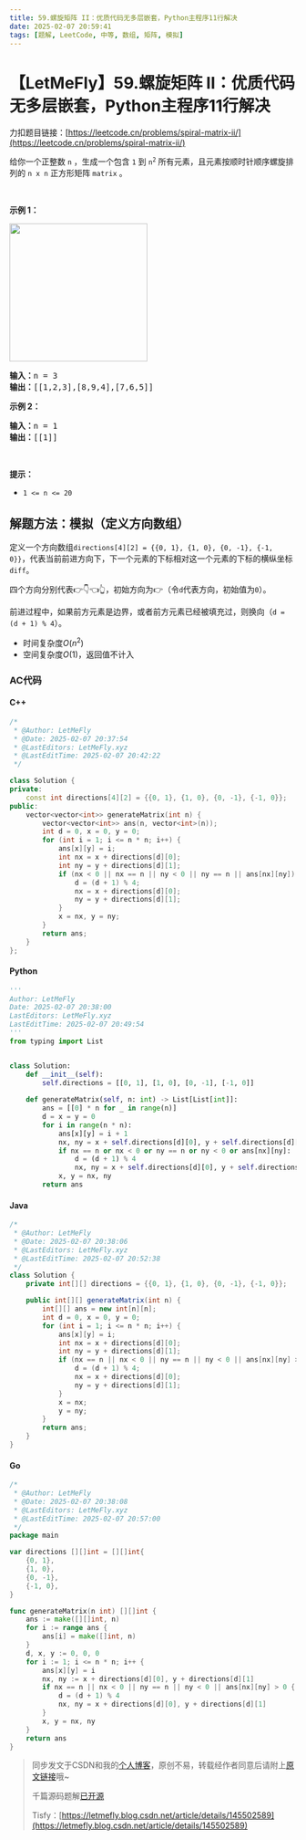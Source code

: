 ```yaml
---
title: 59.螺旋矩阵 II：优质代码无多层嵌套，Python主程序11行解决
date: 2025-02-07 20:59:41
tags: [题解, LeetCode, 中等, 数组, 矩阵, 模拟]
---
```


# 【LetMeFly】59.螺旋矩阵 II：优质代码无多层嵌套，Python主程序11行解决

力扣题目链接：[https://leetcode.cn/problems/spiral-matrix-ii/](https://leetcode.cn/problems/spiral-matrix-ii/)

<p>给你一个正整数 <code>n</code> ，生成一个包含 <code>1</code> 到 <code>n<sup>2</sup></code> 所有元素，且元素按顺时针顺序螺旋排列的 <code>n x n</code> 正方形矩阵 <code>matrix</code> 。</p>

<p> </p>

<p><strong>示例 1：</strong></p>
<img alt="" src="https://assets.leetcode.com/uploads/2020/11/13/spiraln.jpg" style="width: 242px; height: 242px;" />
<pre>
<strong>输入：</strong>n = 3
<strong>输出：</strong>[[1,2,3],[8,9,4],[7,6,5]]
</pre>

<p><strong>示例 2：</strong></p>

<pre>
<strong>输入：</strong>n = 1
<strong>输出：</strong>[[1]]
</pre>

<p> </p>

<p><strong>提示：</strong></p>

<ul>
	<li><code>1 <= n <= 20</code></li>
</ul>


    
## 解题方法：模拟（定义方向数组）

定义一个方向数组`directions[4][2] = {{0, 1}, {1, 0}, {0, -1}, {-1, 0}}`，代表当前前进方向下，下一个元素的下标相对这一个元素的下标的横纵坐标`diff`。

四个方向分别代表👉👇👈👆，初始方向为👉（令`d`代表方向，初始值为`0`）。

前进过程中，如果前方元素是边界，或者前方元素已经被填充过，则换向（`d = (d + 1) % 4`）。

+ 时间复杂度$O(n^2)$
+ 空间复杂度$O(1)$，返回值不计入

### AC代码

#### C++

```cpp
/*
 * @Author: LetMeFly
 * @Date: 2025-02-07 20:37:54
 * @LastEditors: LetMeFly.xyz
 * @LastEditTime: 2025-02-07 20:42:22
 */

class Solution {
private:
    const int directions[4][2] = {{0, 1}, {1, 0}, {0, -1}, {-1, 0}};
public:
    vector<vector<int>> generateMatrix(int n) {
        vector<vector<int>> ans(n, vector<int>(n));
        int d = 0, x = 0, y = 0;
        for (int i = 1; i <= n * n; i++) {
            ans[x][y] = i;
            int nx = x + directions[d][0];
            int ny = y + directions[d][1];
            if (nx < 0 || nx == n || ny < 0 || ny == n || ans[nx][ny]) {
                d = (d + 1) % 4;
                nx = x + directions[d][0];
                ny = y + directions[d][1];
            }
            x = nx, y = ny;
        }
        return ans;
    }
};
```

#### Python

```python
'''
Author: LetMeFly
Date: 2025-02-07 20:38:00
LastEditors: LetMeFly.xyz
LastEditTime: 2025-02-07 20:49:54
'''
from typing import List


class Solution:
    def __init__(self):
        self.directions = [[0, 1], [1, 0], [0, -1], [-1, 0]]
    
    def generateMatrix(self, n: int) -> List[List[int]]:
        ans = [[0] * n for _ in range(n)]
        d = x = y = 0
        for i in range(n * n):
            ans[x][y] = i + 1
            nx, ny = x + self.directions[d][0], y + self.directions[d][1]
            if nx == n or nx < 0 or ny == n or ny < 0 or ans[nx][ny]:
                d = (d + 1) % 4
                nx, ny = x + self.directions[d][0], y + self.directions[d][1]
            x, y = nx, ny
        return ans
```

#### Java

```java
/*
 * @Author: LetMeFly
 * @Date: 2025-02-07 20:38:06
 * @LastEditors: LetMeFly.xyz
 * @LastEditTime: 2025-02-07 20:52:38
 */
class Solution {
    private int[][] directions = {{0, 1}, {1, 0}, {0, -1}, {-1, 0}};

    public int[][] generateMatrix(int n) {
        int[][] ans = new int[n][n];
        int d = 0, x = 0, y = 0;
        for (int i = 1; i <= n * n; i++) {
            ans[x][y] = i;
            int nx = x + directions[d][0];
            int ny = y + directions[d][1];
            if (nx == n || nx < 0 || ny == n || ny < 0 || ans[nx][ny] > 0) {
                d = (d + 1) % 4;
                nx = x + directions[d][0];
                ny = y + directions[d][1];
            }
            x = nx;
            y = ny;
        }
        return ans;
    }
}
```

#### Go

```go
/*
 * @Author: LetMeFly
 * @Date: 2025-02-07 20:38:08
 * @LastEditors: LetMeFly.xyz
 * @LastEditTime: 2025-02-07 20:57:00
 */
package main

var directions [][]int = [][]int{
    {0, 1},
    {1, 0},
    {0, -1},
    {-1, 0},
}

func generateMatrix(n int) [][]int {
    ans := make([][]int, n)
    for i := range ans {
        ans[i] = make([]int, n)
    }
    d, x, y := 0, 0, 0
    for i := 1; i <= n * n; i++ {
        ans[x][y] = i
        nx, ny := x + directions[d][0], y + directions[d][1]
        if nx == n || nx < 0 || ny == n || ny < 0 || ans[nx][ny] > 0 {
            d = (d + 1) % 4
            nx, ny = x + directions[d][0], y + directions[d][1]
        }
        x, y = nx, ny
    }
    return ans
}
```

> 同步发文于CSDN和我的[个人博客](https://blog.letmefly.xyz/)，原创不易，转载经作者同意后请附上[原文链接](https://blog.letmefly.xyz/2025/02/07/LeetCode%200059.%E8%9E%BA%E6%97%8B%E7%9F%A9%E9%98%B5II/)哦~
>
> 千篇源码题解[已开源](https://github.com/LetMeFly666/LeetCode)
>
> Tisfy：[https://letmefly.blog.csdn.net/article/details/145502589](https://letmefly.blog.csdn.net/article/details/145502589)
